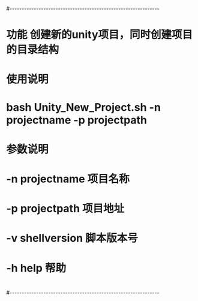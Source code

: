 #--------------------------------------------------------------
#
# 功能 创建新的unity项目，同时创建项目的目录结构
# 使用说明
#    bash Unity_New_Project.sh -n projectname -p projectpath
#
# 参数说明
#    -n  projectname  项目名称
#    -p  projectpath  项目地址
#    -v  shellversion 脚本版本号
#    -h  help         帮助
#
#--------------------------------------------------------------
